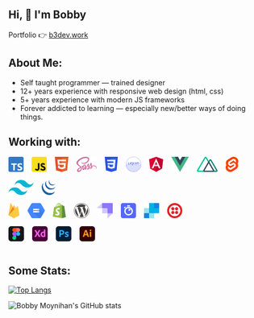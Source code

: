 ## Hi, 👋  I'm Bobby

Portfolio 👉 [b3dev.work](https://b3dev.work)
## About Me:
- Self taught programmer — trained designer
- 12+ years experience with responsive web design (html, css)
- 5+ years experience with modern JS frameworks
- Forever addicted to learning — especially new/better ways of doing things.
## Working with:
<div style="width: 100%">
  <img src="assets/ts.png" style="width: auto; height: 30px; float: left; margin-right: 1rem; margin-bottom: 1rem"/>
  <img src="assets/js.png" style="width: auto; height: 30px; float: left; margin-right: 1rem; margin-bottom: 1rem"/>
  <img src="assets/html.png" style="width: auto; height: 30px; float: left; margin-right: 1rem; margin-bottom: 1rem"/>
  <img src="assets/scss.png" style="width: auto; height: 30px; float: left; margin-right: 1rem; margin-bottom: 1rem"/>
  <img src="assets/css.png" style="width: auto; height: 30px; float: left; margin-right: 1rem; margin-bottom: 1rem"/>
  <img src="assets/liquid.png" style="width: auto; height: 30px; float: left; margin-right: 1rem; margin-bottom: 1rem"/>
  <img src="assets/angular.png" style="width: auto; height: 30px; float: left; margin-right: 1rem; margin-bottom: 1rem"/>
  <img src="assets/vue.png" style="width: auto; height: 30px; float: left; margin-right: 1rem; margin-bottom: 1rem"/>
  <img src="assets/nuxt.png" style="width: auto; height: 30px; float: left; margin-right: 1rem; margin-bottom: 1rem"/>
  <img src="assets/svelte.png" style="width: auto; height: 30px; float: left; margin-right: 1rem; margin-bottom: 1rem"/>
  <img src="assets/tailwind.png" style="width: auto; height: 30px; float: left; margin-right: 1rem; margin-bottom: 1rem"/>
  <img src="assets/jquery.png" style="width: auto; height: 30px; float: left; margin-right: 1rem; margin-bottom: 1rem"/>
</div>
<div style="width: 100%; clear: both;">
  <img src="assets/firebase.png" style="width: auto; height: 30px; float: left; margin-right: 1rem; margin-bottom: 1rem"/>
  <img src="assets/google-cloud-storage.png" style="width: auto; height: 30px; float: left; margin-right: 1rem; margin-bottom: 1rem"/>
  <img src="assets/shopify.png" style="width: auto; height: 30px; float: left; margin-right: 1rem; margin-bottom: 1rem"/>
  <img src="assets/wordpress.png" style="width: auto; height: 30px; float: left; margin-right: 1rem; margin-bottom: 1rem"/>
  <img src="assets/strapi.png" style="width: auto; height: 30px; float: left; margin-right: 1rem; margin-bottom: 1rem"/>
  <img src="assets/algolia.png" style="width: auto; height: 30px; float: left; margin-right: 1rem; margin-bottom: 1rem"/>
  <img src="assets/sendgrid.png" style="width: auto; height: 30px; float: left; margin-right: 1rem; margin-bottom: 1rem"/>
  <img src="assets/twilio.png" style="width: auto; height: 30px; float: left; margin-right: 1rem; margin-bottom: 1rem"/>
</div>
<div style="width: 100%; clear: both;">
  <img src="assets/figma.png" style="width: auto; height: 30px; float: left; margin-right: 1rem; margin-bottom: 1rem"/>
  <img src="assets/adobe-xd.png" style="width: auto; height: 30px; float: left; margin-right: 1rem; margin-bottom: 1rem"/>
  <img src="assets/adobe-photoshop.png" style="width: auto; height: 30px; float: left; margin-right: 1rem; margin-bottom: 1rem"/>
  <img src="assets/adobe-illustrator.png" style="width: auto; height: 30px; float: left; margin-right: 1rem; margin-bottom: 1rem"/>
</div>

<div style="width: 100%; clear: both;"></div>

## Some Stats:

[![Top Langs](https://github-readme-stats.vercel.app/api/top-langs/?username=itBme3&layout=compact&count_private=true&theme=radical)](https://github.com/itBme3/github-readme-stats)


![Bobby Moynihan's GitHub stats](https://github-readme-stats.vercel.app/api?username=itBme3&hide=issues,stars,contribs&theme=radical&layout=compact&count_private=true)